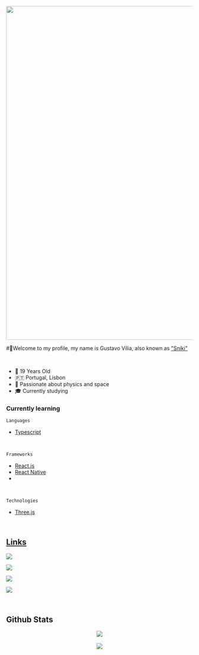 
<div align="center">
<img src="https://media.discordapp.net/attachments/1063460773436862514/1117939404212813915/Prancheta_1.png?width=1440&height=576" align="center" height="" width="900" />
</div>  

#👋Welcome to my profile, my name is Gustavo Vília, also known as ["Sniki"](https://github.com/SnikiPlayer)

</br>

- 🎉 19 Years Old
- 🇵🇹  Portugal, Lisbon
- 🚀 Passionate about physics and space
- 🎓 Currently studying

### Currently learning
```bash
Languages
```
- [Typescript](https://www.typescriptlang.org/)

</br>

```bash
Frameworks
```
- [React.js](https://react.dev/)
- [React Native](https://reactnative.dev/)
- 
</br>

```bash
Technologies
```
- [Three.js](https://threejs.org/)

</br>

<div align="center">
  <a href="https://github.com/SnikiPlayer">
</div>

## Links
<div> 
  <a href="https://discord.gg/uH7sZQevBa" target="_blank"><img src="https://img.shields.io/badge/Discord-7289DA?style=for-the-badge&logo=discord&logoColor=white" target="_blank"></a>
  
  <a href="https://www.instagram.com/vilia.exe/" target="_blank"><img src="https://img.shields.io/badge/Instagram-%23E4405F.svg?style=for-the-badge&logo=Instagram&logoColor=white" target="_blank"></a>
  
  <a href="https://www.linkedin.com/in/gustavo-v%C3%ADlia-0246a123b/" target="_blank"><img src="https://img.shields.io/badge/linkedin-%230077B5.svg?style=for-the-badge&logo=linkedin&logoColor=white" target="_blank"></a>

  <a href="https://twitter.com/supsniki" target="_blank"><img src="https://img.shields.io/badge/Twitter-%231DA1F2.svg?style=for-the-badge&logo=Twitter&logoColor=white" target="_blank"></a>
  
</div>

</br>

## Github Stats  
<div align="center"><img src="https://github-readme-stats.vercel.app/api?username=snikiplayer&show_icons=true&count_private=true&hide_border=true" align="center" /></div>  

<br/>  

<div align="center">
<img src="https://komarev.com/ghpvc/?username=snikiplayer&&style=flat-square" align="center" />
</div>  
